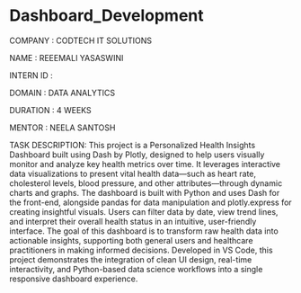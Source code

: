 # Dashboard_Development

COMPANY : CODTECH IT SOLUTIONS

NAME : REEEMALI YASASWINI

INTERN ID : 

DOMAIN : DATA ANALYTICS

DURATION : 4 WEEKS

MENTOR : NEELA SANTOSH

TASK DESCRIPTION: This project is a Personalized Health Insights Dashboard built using Dash by Plotly, designed to help users visually monitor and analyze key health metrics over time. It leverages interactive data visualizations to present vital health data—such as heart rate, cholesterol levels, blood pressure, and other attributes—through dynamic charts and graphs. The dashboard is built with Python and uses Dash for the front-end, alongside pandas for data manipulation and plotly.express for creating insightful visuals. Users can filter data by date, view trend lines, and interpret their overall health status in an intuitive, user-friendly interface. The goal of this dashboard is to transform raw health data into actionable insights, supporting both general users and healthcare practitioners in making informed decisions. Developed in VS Code, this project demonstrates the integration of clean UI design, real-time interactivity, and Python-based data science workflows into a single responsive dashboard experience.
